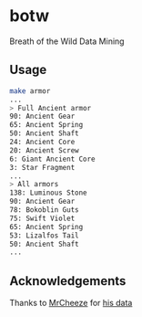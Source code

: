 # botw

Breath of the Wild Data Mining

## Usage

```bash
make armor
...
> Full Ancient armor
90: Ancient Gear
65: Ancient Spring
50: Ancient Shaft
24: Ancient Core
20: Ancient Screw
6: Giant Ancient Core
3: Star Fragment
...
> All armors
138: Luminous Stone
90: Ancient Gear
78: Bokoblin Guts
75: Swift Violet
65: Ancient Spring
53: Lizalfos Tail
50: Ancient Shaft
...
```

## Acknowledgements

Thanks to [MrCheeze](https://github.com/MrCheeze) for [his data](https://github.com/MrCheeze/botw-tools)
